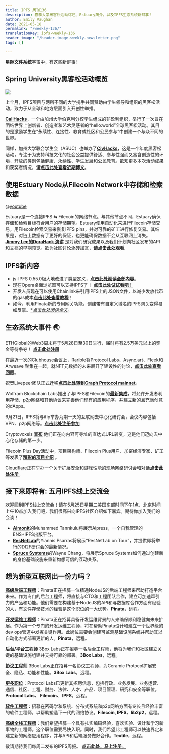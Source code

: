 ```yaml
---
title: IPFS 周刊136
description: 春季大学黑客松活动综述、Estuary简介，以及IPFS生态系统新鲜事！
author: Emily Vaughan
date: 2021-05-18
permalink: "/weekly-136/"
translationKey: ipfs-weekly-136
header_image: "/header-image-weekly-newsletter.png"
tags: []

---
```

[**星际文件系统**](https://ipfs.io/)宇宙中，有这些新鲜事!

## Spring University黑客松活动概览

![](../assets/spring-university-hackathons.png)

上个月，IPFS项目与两所不同的大学携手共同赞助由学生领导和组织的黑客松活动，致力于从全球和地方层面引入开创性举措。

[**Cal Hacks**](https://helloworld.calhacks.io/)，一个由加州大学伯克利分校学生组成的非盈利组织，举行了一次旨在团结世界上创新者、创造者和艺术灵感者的“hello:world”全球黑客松活动。其目的是激励学生在“永续性、连接性、教育或社区和公民参与”中创建一个与众不同的世界。

同样，加州大学联合学生会（ASUC）也举办了[**CivHacks**](https://www.civhacks.com/)，这是一个年度黑客松活动，专注于为支持科技文化的社会公益提供舒适、参与性强而又富含创造性的环境，开放的类别包括健康、永续性、学生发展和公民教育。欲知更多本次活动成果和获奖者情况，[**请点击此处查看近期博文**](https://blog.ipfs.eth.link/2021-05-18-spring-hackathons/)。

## 使用Estuary Node从Filecoin Network中存储和检索数据

@[youtube](3hbtHcn0Piw)

Estuary是一个连接IPFS ⇆ Filecoin的网络节点。与其他节点不同，Estuary确保存储和检索目标符合用户的存储期望。Estuary使用自动化来进行Filecoin存储交易，用Filecoin检索交易来恢复IPFS pins，并对可靠的矿工进行修复交易。其结果是，对链上数据有了更好的保证，也更能确保数据不会从互联网上消失。[**Jimmy Lee的DoraHack 演讲**](https://youtu.be/3hbtHcn0Piw?t=2460) 是对我们研究成果以及我们计划向社区发布的API和文档的早期预览。欲为社区讨论添砖加瓦，[**请点击此处观看**](https://github.com/filecoin-project/community/discussions/105).

## IPFS新内容

* js-IPFS 0.55.0极大地改进了类型定义，[**点击此处阅读全部内容**](https://blog.ipfs.eth.link/2021-05-11-js-ipfs-0-55/)。
* 现在Opera桌面浏览器可以支持IPFS了！ [**点击此处试试看吧！**](https://www.opera.com/computer)
* 开发人员现在可以使用Chainlink来引用IPFS上的JSON文件，以减少发放代币的gas成本[**点击此处查看教程**](https://blog.chain.link/fetch-ipfs-api-data-token-distribution/)！
* 如今，利用Pinata新的专用网关功能，创建带有自定义域名的IPFS网关变得易如反掌。[*_点击此处阅读全文_](https://www.coywolf.news/webmaster/dedicated-ipfs-gateway-custom-domain/)。

## 生态系统大事件 🌏

ETHGlobal的Web3周末将于5月28日至30日举行，届时将有2.5万美元以上的奖金等待争夺！ [**点击此处注册**](https://web3.ethglobal.co/)

在最近一次的Clubhouse会议上，Rarible将Protocol Labs、Async.art、Fleek和Arweave 聚集在一起，就NFT元数据的未来展开了建设性的讨论，[**点击此处查看回顾**](https://rarible.medium.com/meet-metadata-guardians-trying-to-make-your-nft-collection-available-100-years-from-now-60a18baeed6c)。

祝贺Livepeer团队正式迁移[**点击此处转到Graph Protocol mainnet**](https://medium.com/livepeer-blog/livepeer-is-one-of-the-graph-protocols-first-ten-mainnet-migration-partners-90f1c5a23a24)。

Wolfram Blockchain Labs推出了与IPFS和Filecoin的[**最新集成**](https://filecoin.io/blog/posts/wolfram-blockchain-labs-expanding-storage-functionality-with-ipfs-filecoin-for-dapp-development/)，将允许开发者利用存储、p2p网络和其他协议来完善他们现有的应用程序，并建立新的且充满创意的dApps。

6月21日，IPFS将与ifip举办为期一天的互联网去中心化研讨会，会议内容包括VPN、p2p网络等。[**点击此处注册参加**](https://networking.ifip.org/2021/registration)

Cryptovoxels [**宣布**](https://twitter.com/cryptovoxels/status/1174521499002253312) 他们正在向内容可寻址的直达式URL转变，这是他们迈向去中心化存储的第一步。

Filecoin Plus Day活动中，项目架构师、Filecoin Plus用户、加密经济专家、矿工等发表了[**精彩的项目介绍**](https://www.youtube.com/watch?v=wP4Bk8lBNUc) 。

Cloudflare正在举办一个关于扩展安全和游戏性能的现场网络研讨会和对话[**点击此处注册**](https://t.co/CBkw2d8Vkp?amp=1)。

## 接下来即将有: 五月IPFS线上交流会

欢迎回到IPFS线上交流会！请在5月25日星期二美国东部时间下午1点、北京时间上午10点加入我们吧，我们很高兴向IPFS社区介绍如下嘉宾。期待你加入我们的会谈！

* [**Almonit**](https://almonit.eth.link/#/)的Muhammed Tanrıkulu将展示Alpress，一个自我管理的ENS+IPFS出版平台。
* [**ResNetLab**](https://research.protocol.ai/tutorials/resnetlab-on-tour/)的Yiannis Psarras将展示“ResNetLab on Tour”，并提供即将举行的DI2F研讨会的最新情况。
* [**Spruce Systems**](https://www.spruceid.com/)的Wayne Chang，将展示Spruce Systems如何通过创建新的身份基础设施来重新构想可信的互动关系。

## 想为新型互联网出一份力吗？

[**高级后端工程师**](https://pinata.cloud/careers#2)：Pinata正在招募一位精通NodeJS的后端工程师来帮助打造平台未来。作为专门的后台工程师，将直接与CTO和工程团队合作，建立可加速牵引力的产品和功能。他们需要在构建基于NodeJS的API和与数据库合作方面有经验的人，有文件存储技术的经验是这个职位的一大优势。**Pinata**，远程。

[**开发运维工程师**](https://pinata.cloud/careers#1)：Pinata正在招募具备开发运维背景的人来确保顺利稳健向未来扩展。作为第一个专门的开发运维工程师，将在帮助Pinata设计和建立一个世界级的dev ops管道中发挥关键作用。此岗位需要会创建可监测基础设施系统并帮助其以自动化方式部署更新的人。**Pinata**，远程。

[**后台/平台工程师**](https://jobs.lever.co/3box) 3Box Labs正在招募一名后台工程师，他将为我们和社区建立关键的基础设施组建并支持可靠的部署。**3Box Labs**，远程。

[**协议工程师**](https://jobs.lever.co/3box) 3Box Labs正在招募一名协议工程师，为Ceramic Protocol扩展安全、隐私、功能和性能。**3Box Labs**，远程。

[**更多职位**](https://jobs.lever.co/protocol)：Protocol Labs已更新其招聘信息，包括行政、业务发展、业务运营、通信、社区、工程、财务、法律、人才、产品、项目管理、研究和安全等职位。**Protocol Labs、 Filecoin、 IPFS**，远程。

[**软件工程师**](https://jobs.lever.co/protocol)：招募在密码学和系统、分布式系统和p2p网络方面有专长且经验丰富的软件工程师，以帮助塑造下一代的网络协议。**Filecoin, IPFS、lib2p2**，远程。

[**高级全栈工程师**](https://textile.breezy.hr/p/d59ca1308346-senior-full-stack-engineer)：我们希望招募一个具有扎实编码经验，喜欢实验、设计和学习新事物的工程师。这个职位需要尽快入职。同时，我们希望此工程师可以快速界定和建立新的网络应用程序，并与API和后端服务做好合作。**Textile**，远程。

敬请期待我们每周二发布的IPFS周报。 [**点击此处，马上注册。**](https://ipfs.us4.list-manage.com/subscribe?u=25473244c7d18b897f5a1ff6b&id=cad54b2230)
